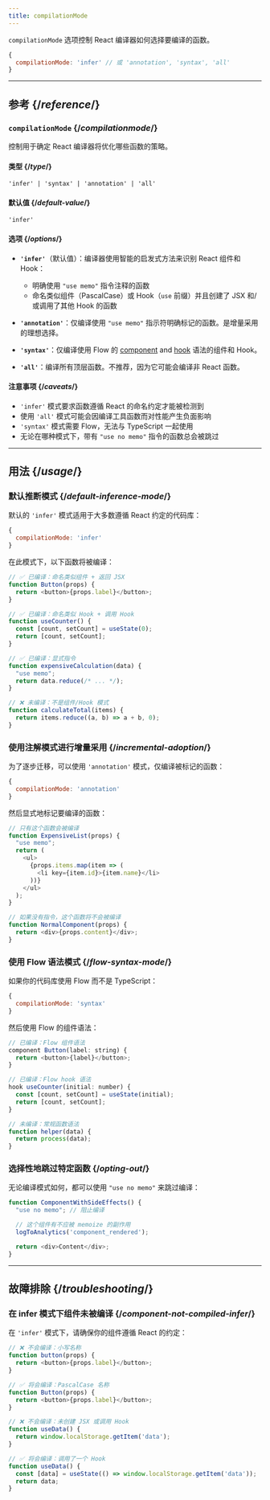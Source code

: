 ```yaml
---
title: compilationMode
---
```


<Intro>

`compilationMode` 选项控制 React 编译器如何选择要编译的函数。

</Intro>

```js
{
  compilationMode: 'infer' // 或 'annotation', 'syntax', 'all'
}
```

<InlineToc />

---

## 参考 {/*reference*/}

### `compilationMode` {/*compilationmode*/}

控制用于确定 React 编译器将优化哪些函数的策略。

#### 类型 {/*type*/}

```
'infer' | 'syntax' | 'annotation' | 'all'
```

#### 默认值 {/*default-value*/}

`'infer'`

#### 选项 {/*options*/}

- **`'infer'`**（默认值）：编译器使用智能的启发式方法来识别 React 组件和 Hook：
  - 明确使用 `"use memo"` 指令注释的函数 
  - 命名类似组件（PascalCase）或 Hook（`use` 前缀）并且创建了 JSX 和/或调用了其他 Hook 的函数

- **`'annotation'`**：仅编译使用 `"use memo"` 指示符明确标记的函数。是增量采用的理想选择。

- **`'syntax'`**：仅编译使用 Flow 的 [component](https://flow.org/en/docs/react/component-syntax/) and [hook](https://flow.org/en/docs/react/hook-syntax/) 语法的组件和 Hook。

- **`'all'`**：编译所有顶层函数。不推荐，因为它可能会编译非 React 函数。

#### 注意事项 {/*caveats*/}

- `'infer'`  模式要求函数遵循 React 的命名约定才能被检测到
- 使用 `'all'` 模式可能会因编译工具函数而对性能产生负面影响
- `'syntax'` 模式需要 Flow，无法与 TypeScript 一起使用
- 无论在哪种模式下，带有 `"use no memo"` 指令的函数总会被跳过

---

## 用法 {/*usage*/}

### 默认推断模式 {/*default-inference-mode*/}

默认的 `'infer'` 模式适用于大多数遵循 React 约定的代码库：

```js
{
  compilationMode: 'infer'
}
```

在此模式下，以下函数将被编译：

```js
// ✅ 已编译：命名类似组件 + 返回 JSX
function Button(props) {
  return <button>{props.label}</button>;
}

// ✅ 已编译：命名类似 Hook + 调用 Hook
function useCounter() {
  const [count, setCount] = useState(0);
  return [count, setCount];
}

// ✅ 已编译：显式指令
function expensiveCalculation(data) {
  "use memo";
  return data.reduce(/* ... */);
}

// ❌ 未编译：不是组件/Hook 模式
function calculateTotal(items) {
  return items.reduce((a, b) => a + b, 0);
}
```

### 使用注解模式进行增量采用 {/*incremental-adoption*/}

为了逐步迁移，可以使用 `'annotation'` 模式，仅编译被标记的函数：

```js
{
  compilationMode: 'annotation'
}
```

然后显式地标记要编译的函数：

```js
// 只有这个函数会被编译
function ExpensiveList(props) {
  "use memo";
  return (
    <ul>
      {props.items.map(item => (
        <li key={item.id}>{item.name}</li>
      ))}
    </ul>
  );
}

// 如果没有指令，这个函数将不会被编译
function NormalComponent(props) {
  return <div>{props.content}</div>;
}
```

### 使用 Flow 语法模式 {/*flow-syntax-mode*/}

如果你的代码库使用 Flow 而不是 TypeScript：

```js
{
  compilationMode: 'syntax'
}
```

然后使用 Flow 的组件语法：

```js
// 已编译：Flow 组件语法
component Button(label: string) {
  return <button>{label}</button>;
}

// 已编译：Flow hook 语法
hook useCounter(initial: number) {
  const [count, setCount] = useState(initial);
  return [count, setCount];
}

// 未编译：常规函数语法
function helper(data) {
  return process(data);
}
```

### 选择性地跳过特定函数 {/*opting-out*/}

无论编译模式如何，都可以使用 `"use no memo"` 来跳过编译：

```js
function ComponentWithSideEffects() {
  "use no memo"; // 阻止编译

  // 这个组件有不应被 memoize 的副作用
  logToAnalytics('component_rendered');

  return <div>Content</div>;
}
```

---

## 故障排除 {/*troubleshooting*/}

### 在 infer 模式下组件未被编译 {/*component-not-compiled-infer*/}

在 `'infer'` 模式下，请确保你的组件遵循 React 的约定：

```js
// ❌ 不会编译：小写名称
function button(props) {
  return <button>{props.label}</button>;
}

// ✅ 将会编译：PascalCase 名称
function Button(props) {
  return <button>{props.label}</button>;
}

// ❌ 不会编译：未创建 JSX 或调用 Hook
function useData() {
  return window.localStorage.getItem('data');
}

// ✅ 将会编译：调用了一个 Hook
function useData() {
  const [data] = useState(() => window.localStorage.getItem('data'));
  return data;
}
```
